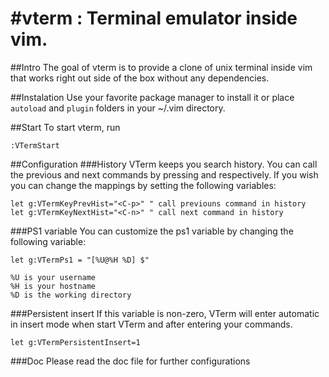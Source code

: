 #vterm : Terminal emulator inside vim.
=====

##Intro
The goal of vterm is to provide a clone of unix terminal inside vim that works right out side of the box without any dependencies.

##Instalation
Use your favorite package manager to install it or place `autoload` and `plugin`
folders in your ~/.vim directory.

##Start
To start vterm, run
```
:VTermStart
```

##Configuration
###History
VTerm keeps you search history. You can call the previous and next commands by pressing
<C-p> and <C-n> respectively. If you wish you can change the mappings by setting the
following variables:
```
let g:VTermKeyPrevHist="<C-p>" " call previouns command in history
let g:VTermKeyNextHist="<C-n>" " call next command in history
```

###PS1 variable
You can customize the ps1 variable by changing the following variable:
```
let g:VTermPs1 = "[%U@%H %D] $"
```
  
	%U is your username
	%H is your hostname
	%D is the working directory

###Persistent insert
If this variable is non-zero, VTerm will enter automatic in insert mode when start VTerm and
after entering your commands.
```
let g:VTermPersistentInsert=1
```

###Doc
Please read the doc file for further configurations

